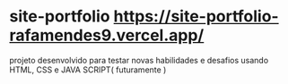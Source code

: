 # site-portfolio   https://site-portfolio-rafamendes9.vercel.app/
projeto desenvolvido para testar novas habilidades e desafios
usando HTML, CSS e  JAVA SCRIPT( futuramente )
